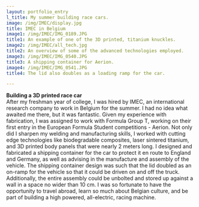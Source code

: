 ```yaml
---
layout: portfolio_entry
l_title: My summer building race cars.
image: /img/IMEC/display.jpg
title: IMEC in Belgium
image1: /img/IMEC/IMG_0189.JPG
title1: An example of one of the 3D printed, titanium knuckles.
image2: /img/IMEC/all_tech.jpg
title2: An overview of some of the advanced technologies employed.
image3: /img/IMEC/IMG_0540.JPG
title3: A shipping container for Aerion.
image4: /img/IMEC/IMG_0541.JPG
title4: The lid also doubles as a loading ramp for the car.

---
```

<strong class="s_title">Building a 3D printed race car</strong><br />
After my freshman year of college, I was hired by IMEC, an international research company to work in Belgium for the summer. I had no idea what awaited me there, but it was fantastic. Given my experience with fabrication, I was assigned to work with Formula Group T, working on their first entry in the European Formula Student competitions - Aerion. Not only did I sharpen my welding and manufacturing skills, I worked with cutting edge technologies like biodegradable composites, laser sintered titanium, and 3D printed body panels that were nearly 2 meters long. I designed and fabricated a shipping container for the car to protect it en route to England and Germany, as well as advising in the manufacture and assembly of the vehicle. The shipping container design was such that the lid doubled as an on-ramp for the vehicle so that it could be driven on and off the truck. Additionally, the entire assembly could be unbolted and stored up against a wall in a space no wider than 10 cm. I was so fortunate to have the opportunity to travel abroad, learn so much about Belgian culture, and be part of building a high powered, all-electric, racing machine.

